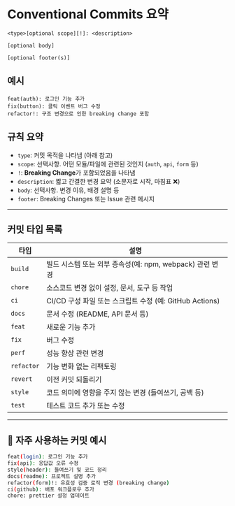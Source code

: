 # Conventional Commits 요약

```
<type>[optional scope][!]: <description>

[optional body]

[optional footer(s)]
```

## 예시

```
feat(auth): 로그인 기능 추가
fix(button): 클릭 이벤트 버그 수정
refactor!: 구조 변경으로 인한 breaking change 포함
```

## 규칙 요약

- `type`: 커밋 목적을 나타냄 (아래 참고)
- `scope`: 선택사항. 어떤 모듈/파일에 관련된 것인지 (`auth`, `api`, `form` 등)
- `!`: **Breaking Change**가 포함되었음을 나타냄
- `description`: 짧고 간결한 변경 요약 (소문자로 시작, 마침표 ❌)
- `body`: 선택사항. 변경 이유, 배경 설명 등
- `footer`: Breaking Changes 또는 Issue 관련 메시지

---

## 커밋 타입 목록

| 타입       | 설명                                                     |
| ---------- | -------------------------------------------------------- |
| `build`    | 빌드 시스템 또는 외부 종속성(예: npm, webpack) 관련 변경 |
| `chore`    | 소스코드 변경 없이 설정, 문서, 도구 등 작업              |
| `ci`       | CI/CD 구성 파일 또는 스크립트 수정 (예: GitHub Actions)  |
| `docs`     | 문서 수정 (README, API 문서 등)                          |
| `feat`     | 새로운 기능 추가                                         |
| `fix`      | 버그 수정                                                |
| `perf`     | 성능 향상 관련 변경                                      |
| `refactor` | 기능 변화 없는 리팩토링                                  |
| `revert`   | 이전 커밋 되돌리기                                       |
| `style`    | 코드 의미에 영향을 주지 않는 변경 (들여쓰기, 공백 등)    |
| `test`     | 테스트 코드 추가 또는 수정                               |

---

## 🎯 자주 사용하는 커밋 예시

```bash
feat(login): 로그인 기능 추가
fix(api): 응답값 오류 수정
style(header): 들여쓰기 및 코드 정리
docs(readme): 프로젝트 설명 추가
refactor(form)!: 유효성 검증 로직 변경 (breaking change)
ci(github): 배포 워크플로우 추가
chore: prettier 설정 업데이트
```